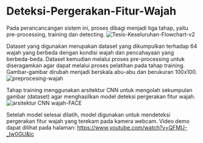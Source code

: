 # Deteksi-Pergerakan-Fitur-Wajah

Pada perancancangan sistem ini, proses dibagi menjadi tiga tahap, yaitu pre-processing, training dan detecting.
![Tesis-Keseluruhan-Flowchart-v2](https://user-images.githubusercontent.com/60698877/107319440-70e99f00-6ad1-11eb-9fcc-d790d3d7dfbc.png)

Dataset yang digunakan merupakan dataset yang dikumpulkan terhadap 64 wajah yang berbeda dengan kondisi wajah dan pencahayaan yang berbeda-beda. 
Dataset kemudian melalui proses pre-processing untuk diseragamkan agar dapat melalui proses pelatihan pada tahap training.
Gambar-gambar dirubah menjadi berskala abu-abu dan berukuran 100x100.
![preprocesing-wajah](https://user-images.githubusercontent.com/60698877/107319696-ea818d00-6ad1-11eb-961e-fc2672703845.JPG)

Tahap training menggunakan arsitektur CNN untuk mengolah sekumpulan gambar (dataset) agar menghasilkan model deteksi pergerakan fitur wajah. 
![arsitektur CNN wajah-FACE](https://user-images.githubusercontent.com/60698877/107319664-d76ebd00-6ad1-11eb-9e89-3d73cb07a9bd.png)

Setelah model selesai dilatih, model digunakan untuk mendeteksi pergerakan fitur wajah yang terekam pada kamera webcam.
Video demo dapat dilihat pada halaman: https://www.youtube.com/watch?v=QFMU-_Iw0GU&lc
